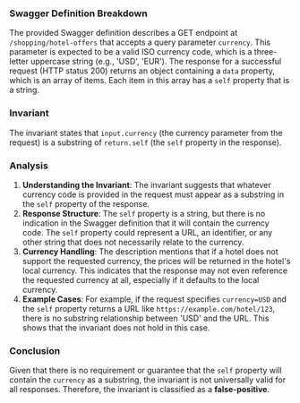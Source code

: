 ### Swagger Definition Breakdown
The provided Swagger definition describes a GET endpoint at `/shopping/hotel-offers` that accepts a query parameter `currency`. This parameter is expected to be a valid ISO currency code, which is a three-letter uppercase string (e.g., 'USD', 'EUR'). The response for a successful request (HTTP status 200) returns an object containing a `data` property, which is an array of items. Each item in this array has a `self` property that is a string.

### Invariant
The invariant states that `input.currency` (the currency parameter from the request) is a substring of `return.self` (the `self` property in the response).

### Analysis
1. **Understanding the Invariant**: The invariant suggests that whatever currency code is provided in the request must appear as a substring in the `self` property of the response. 
2. **Response Structure**: The `self` property is a string, but there is no indication in the Swagger definition that it will contain the currency code. The `self` property could represent a URL, an identifier, or any other string that does not necessarily relate to the currency.
3. **Currency Handling**: The description mentions that if a hotel does not support the requested currency, the prices will be returned in the hotel's local currency. This indicates that the response may not even reference the requested currency at all, especially if it defaults to the local currency.
4. **Example Cases**: For example, if the request specifies `currency=USD` and the `self` property returns a URL like `https://example.com/hotel/123`, there is no substring relationship between 'USD' and the URL. This shows that the invariant does not hold in this case.

### Conclusion
Given that there is no requirement or guarantee that the `self` property will contain the `currency` as a substring, the invariant is not universally valid for all responses. Therefore, the invariant is classified as a **false-positive**.
